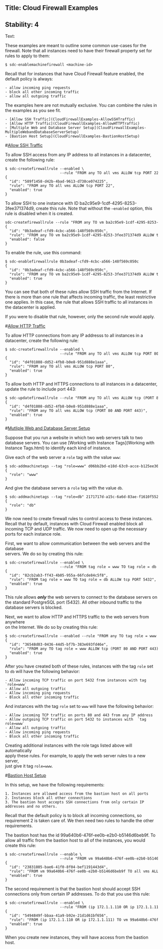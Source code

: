 Title: Cloud Firewall Examples
----
Stability: 4
----
Text:

These examples are meant to outline some common use-cases for the firewall. Note that all instances need to have their firewall property set for rules to apply to them:

<div class="code panel" style="border-width: 1px;"><div class="codeContent panelContent">
<pre class="theme: Default; brush: plain; gutter: false" style="font-size:12px; font-family: ConfluenceInstalledFont,monospace;">
$ sdc-enablemachinefirewall &lt;machine-id&gt;
</pre>
</div></div>


Recall that for instances that have Cloud Firewall feature enabled, the default policy is always:

	- allow incoming ping requests
	- block all other incoming traffic
	- allow all outgoing traffic

The examples here are not mutually exclusive. You can combine the rules in the examples as you see fit.

    - [Allow SSH Traffic](CloudFirewallExamples-AllowSSHTraffic)
    - [Allow HTTP Traffic](CloudFirewallExamples-AllowHTTPTraffic)
    - [Multiple Web and Database Server Setup](CloudFirewallExamples-MultipleWebandDatabaseServerSetup)
    - [Bastion Host Setup](CloudFirewallExamples-BastionHostSetup)


#[Allow SSH Traffic](CloudFirewallExamples-AllowSSHTraffic)

To allow SSH access from any IP address to all instances in a datacenter, create the following rule:

<div class="code panel" style="border-width: 1px;"><div class="codeContent panelContent">
<pre class="theme: Default; brush: plain; gutter: false" style="font-size:12px; font-family: ConfluenceInstalledFont,monospace;">
$ sdc-createfirewallrule --enabled \
                         --rule "FROM any TO all vms ALLOW tcp PORT 22"
{
  "id": "589f1458-d42b-4bad-9613-d738ce074225",
  "rule": "FROM any TO all vms ALLOW tcp PORT 22",
  "enabled": true
}
</pre>
</div></div>


To allow SSH to one instance with ID ba2c95e9-1cdf-4295-8253-3fee371374d9, create this rule. Note that without the `—enabled` option, this rule is disabled when it is created.

<div class="code panel" style="border-width: 1px;"><div class="codeContent panelContent">
<pre class="theme: Default; brush: plain; gutter: false" style="font-size:12px; font-family: ConfluenceInstalledFont,monospace;">
sdc-createfirewallrule --rule "FROM any TO vm ba2c95e9-1cdf-4295-8253-3fee371374d9 ALLOW tcp PORT 22"
{
  "id": "0b3adeaf-cfd9-4cbc-a566-148f569c050c",
  "rule": "FROM any TO vm ba2c95e9-1cdf-4295-8253-3fee371374d9 ALLOW tcp PORT 22",
  "enabled": false
}
</pre>
</div></div>

To enable the rule, use this command:

<div class="code panel" style="border-width: 1px;"><div class="codeContent panelContent">
<pre class="theme: Default; brush: plain; gutter: false" style="font-size:12px; font-family: ConfluenceInstalledFont,monospace;">
$ sdc-enablefirewallrule 0b3adeaf-cfd9-4cbc-a566-148f569c050c
{
  "id": "0b3adeaf-cfd9-4cbc-a566-148f569c050c",
  "rule": "FROM any TO vm ba2c95e9-1cdf-4295-8253-3fee371374d9 ALLOW tcp PORT 22",
  "enabled": true
}
</pre>
</div></div>

You can see that both of these rules allow SSH traffic from the Internet. If there is more than one rule that affects incoming traffic, the least restrictive one applies. In this case, the rule that allows SSH traffic to all instances in the datacenter is applied.

If you were to disable that rule, however, only the second rule would apply.



#[Allow HTTP Traffic](CloudFirewallExamples-AllowHTTPTraffic)

To allow HTTP connections from any IP addresss to all instances in a datacenter, create the following rule:


<div class="code panel" style="border-width: 1px;"><div class="codeContent panelContent">
<pre class="theme: Default; brush: plain; gutter: false" style="font-size:12px; font-family: ConfluenceInstalledFont,monospace;">
$ sdc-createfirewallrule --enabled \
                         --rule "FROM any TO all vms ALLOW tcp PORT 80"
{
  "id": "d4f01808-dd52-4fb8-b0e8-951d888e1aaa",
  "rule": "FROM any TO all vms ALLOW tcp PORT 80",
  "enabled": true
}
</pre>
</div></div>


To allow both HTTP and HTTPS connections to all instances in a datacenter, update the rule to include port 443:

<div class="code panel" style="border-width: 1px;"><div class="codeContent panelContent">
<pre class="theme: Default; brush: plain; gutter: false" style="font-size:12px; font-family: ConfluenceInstalledFont,monospace;">
$ sdc-updatefirewallrule --rule "FROM any TO all vms ALLOW tcp (PORT 80 AND PORT 443)" d4f01808-dd52-4fb8-b0e8-951d888e1aaa
{
  "id": "d4f01808-dd52-4fb8-b0e8-951d888e1aaa",
  "rule": "FROM any TO all vms ALLOW tcp (PORT 80 AND PORT 443)",
  "enabled": true
}
</pre>
</div></div>


#[Mutliple Web and Database Server Setup](CloudFirewallExamples-MultipleWebandDatabaseServerSetup)

Suppose that you run a website in which two web servers talk to two database servers. You can use [Working with Instance Tags](Working with Instance Tags.html) to identify each kind of instance.

Give each of the web server a `role` tag with the value `www`:

<div class="code panel" style="border-width: 1px;"><div class="codeContent panelContent">
<pre class="theme: Default; brush: plain; gutter: false" style="font-size:12px; font-family: ConfluenceInstalledFont,monospace;">
$ sdc-addmachinetags --tag "role=www" d06bb2bd-e18d-63c0-acce-b125ee36b9e0
{
  "role": "www"
}
</pre>
</div></div>

And give the database servers a `role` tag with the value `db`.

<div class="code panel" style="border-width: 1px;"><div class="codeContent panelContent">
<pre class="theme: Default; brush: plain; gutter: false" style="font-size:12px; font-family: ConfluenceInstalledFont,monospace;">
$ sdc-addmachinetags --tag "role=db" 2171717d-a15c-6a6d-83ae-f1610f552c13
{
  "role": "db"
}
</pre>
</div></div>

We now need to create firewall rules to control access to these instances.  Recall that by default, instances with Cloud Firewall enabled block all incoming TCP and UDP traffic. We now need to open up the necessary ports for each instance role.

First, we want to allow communication between the web servers and the database   
servers. We do so by creating this rule:

<div class="code panel" style="border-width: 1px;"><div class="codeContent panelContent">
<pre class="theme: Default; brush: plain; gutter: false" style="font-size:12px; font-family: ConfluenceInstalledFont,monospace;">
$ sdc-createfirewallrule --enabled \
                         --rule "FROM tag role = www TO tag role = db ALLOW tcp PORT 5432"
{
  "id": "82cb2ab3-ff43-4b05-955a-66fcde84c5f8",
  "rule": "FROM tag role = www TO tag role = db ALLOW tcp PORT 5432",
  "enabled": true
}
</pre>
</div></div>

This rule allows **_only_** the web servers to connect to the database servers on the standard PostgreSQL port (5432). All other inbound traffic to the database servers is blocked.

Next, we want to allow HTTP and HTTPS traffic to the web servers from anywhere   
on the Internet. We do so by creating this rule:

<div class="code panel" style="border-width: 1px;"><div class="codeContent panelContent">
<pre class="theme: Default; brush: plain; gutter: false" style="font-size:12px; font-family: ConfluenceInstalledFont,monospace;">
$ sdc-createfirewallrule --enabled --rule "FROM any TO tag role = www ALLOW tcp (PORT 80 AND PORT 443)"
{
  "id": "36548d03-0436-44d5-bf7b-383e693fd46e",
  "rule": "FROM any TO tag role = www ALLOW tcp (PORT 80 AND PORT 443)",
  "enabled": true
}
</pre>
</div></div>

After you have created both of these rules, instances with the tag `role` set to `db` will have the following behavior:

	- Allow incoming TCP traffic on port 5432 from instances with tag `role=www`
	- Allow all outgoing traffic
	- Allow incoming ping requests
	- Block all other incoming traffic


And instances with the tag `role` set to `www` will have the following behavior:

	- Allow incoming TCP traffic on ports 80 and 443 from any IP address
	- Allow outgoing TCP traffic on port 5432 to instances with  `tag role=www`
	- Allow all outgoing traffic
	- Allow incoming ping requests
	- Block all other incoming traffic

Creating additional instances with the role tags listed above will automatically   
apply these rules. For example, to apply the web server rules to a new server,   
just give it tag `role=www`.


#[Bastion Host Setup](CloudFirewallExamples-BastionHostSetup)

In this setup, we have the following requirements:

	1. Instances are allowed access from the bastion host on all ports
	2. Instances block all other connections
	3. The bastion host accepts SSH connections from only certain IP addresses and no others.


Recall that the default policy is to block all incoming connections, so   
requirement 2 is taken care of. We then need two rules to handle the other   
requirements.

The bastion host has the id 99a640b6-476f-ee0b-e2b0-b5146d6beb9f. To allow all traffic from the bastion host to all of the instances, you would create this rule:

<div class="code panel" style="border-width: 1px;"><div class="codeContent panelContent">
<pre class="theme: Default; brush: plain; gutter: false" style="font-size:12px; font-family: ConfluenceInstalledFont,monospace;">
$ sdc-createfirewallrule --enable \
                         --rule "FROM vm 99a640b6-476f-ee0b-e2b0-b5146d6beb9f TO all vms ALLOW tcp PORT all"
{
  "id": "23831805-bae6-41f0-8f04-bef1191443d4",
  "rule": "FROM vm 99a640b6-476f-ee0b-e2b0-b5146d6beb9f TO all vms ALLOW tcp PORT all",
  "enabled": true
}
</pre>
</div></div>

The second requirement is that the bastion host should accept SSH connections only from certain IP addresses. To do that you use this rule:

<div class="code panel" style="border-width: 1px;"><div class="codeContent panelContent">
<pre class="theme: Default; brush: plain; gutter: false" style="font-size:12px; font-family: ConfluenceInstalledFont,monospace;">
$ sdc-createfirewallrule --enabled \
                         --rule "FROM (ip 172.1.1.110 OR ip 172.1.1.111) to vm 99a640b6-476f-ee0b-e2b0-b5146d6beb9f ALLOW tcp PORT 22"
{
  "id": "5494849f-bbaa-41a9-b92e-21d1d61bf656",
  "rule": "FROM (ip 172.1.1.110 OR ip 172.1.1.111) TO vm 99a640b6-476f-ee0b-e2b0-b5146d6beb9f ALLOW tcp PORT 22",
  "enabled": true
}
</pre>
</div></div>

When you create new instances, they will have access from the bastion host.